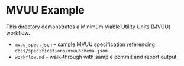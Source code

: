 # MVUU Example

This directory demonstrates a Minimum Viable Utility Units (MVUU) workflow.

- `mvuu_spec.json` – sample MVUU specification referencing `docs/specifications/mvuuschema.json`.
- `workflow.md` – walk-through with sample commit and report output.
